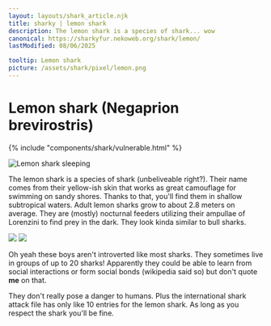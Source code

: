 ```yaml
---
layout: layouts/shark_article.njk
title: sharky | lemon shark
description: The lemon shark is a species of shark... wow
canonical: https://sharkyfur.nekoweb.org/shark/lemon/
lastModified: 08/06/2025

tooltip: Lemon shark
picture: /assets/shark/pixel/lemon.png
---
```


# Lemon shark (Negaprion brevirostris)

{% include "components/shark/vulnerable.html" %}

![Lemon shark sleeping](/assets/shark/lemon/lemon_sleeping.jpg)

The lemon shark is a species of shark (unbeliveable right?). Their name comes from their yellow-ish skin that works as great camouflage for swimming on sandy shores. Thanks to that, you'll find them in shallow subtropical waters. Adult lemon sharks grow to about 2.8 meters on average. They are (mostly) nocturnal feeders utilizing their ampullae of Lorenzini to find prey in the dark. They look kinda similar to bull sharks.

<div class="images-section">
    <img src="/assets/shark/lemon/lemon_swimming.jpg">
    <img src="/assets/shark/lemon/lemon.jpg">
</div>

Oh yeah these boys aren't introverted like most sharks. They sometimes live in groups of up to 20 sharks! Apparently they could be able to learn from social interactions or form social bonds (wikipedia said so) but don't quote **me** on that.

They don't really pose a danger to humans. Plus the international shark attack file has only like 10 entries for the lemon shark. As long as you respect the shark you'll be fine.
